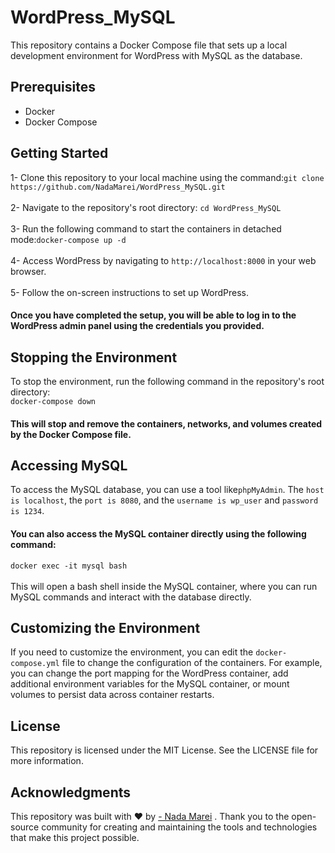 # WordPress_MySQL

This repository contains a Docker Compose file that sets up a local development environment for WordPress with MySQL as the database.

## Prerequisites
- Docker
- Docker Compose

## Getting Started
1- Clone this repository to your local machine using the command:`git clone https://github.com/NadaMarei/WordPress_MySQL.git` </br>
</br>
2- Navigate to the repository's root directory: `cd WordPress_MySQL`</br>
</br>
3- Run the following command to start the containers in detached mode:`docker-compose up -d`</br>
</br>
4- Access WordPress by navigating to `http://localhost:8000` in your web browser.</br>
</br>
5- Follow the on-screen instructions to set up WordPress.</br>
#### Once you have completed the setup, you will be able to log in to the WordPress admin panel using the credentials you provided.

## Stopping the Environment
To stop the environment, run the following command in the repository's root directory: </br>
`docker-compose down`
</br>
#### This will stop and remove the containers, networks, and volumes created by the Docker Compose file.

## Accessing MySQL
To access the MySQL database, you can use a tool like`phpMyAdmin`. The `host is localhost`, the `port is 8080`, and the `username is wp_user` and `password is 1234`. </br>

 #### You can also access the MySQL container directly using the following command:</br>
 `docker exec -it mysql bash` </br>
 </br>
 This will open a bash shell inside the MySQL container, where you can run MySQL commands and interact with the database directly.
 
 ## Customizing the Environment
If you need to customize the environment, you can edit the `docker-compose.yml` file to change the configuration of the containers. For example, you can change the port mapping for the WordPress container, add additional environment variables for the MySQL container, or mount volumes to persist data across container restarts.

## License
This repository is licensed under the MIT License. See the LICENSE file for more information.

## Acknowledgments
This repository was built with ❤️ by <a href="https://github.com/NadaMarei">- Nada Marei</a> . Thank you to the open-source community for creating and maintaining the tools and technologies that make this project possible.
